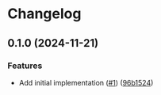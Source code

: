 # Changelog

## 0.1.0 (2024-11-21)


### Features

* Add initial implementation ([#1](https://github.com/noir-lang/eddsa/issues/1)) ([96b1524](https://github.com/noir-lang/eddsa/commit/96b15243d1a6730b27bd2b4687067c784c7dab20))
